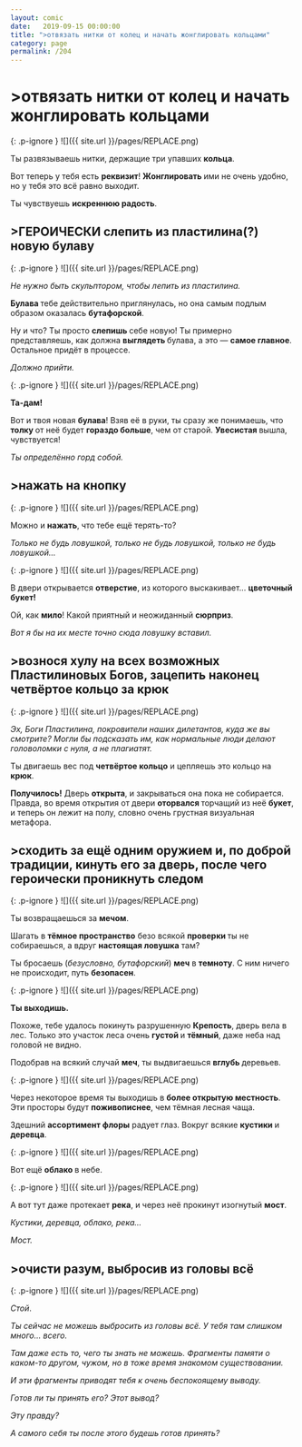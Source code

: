 ```yaml
---
layout: comic
date:   2019-09-15 00:00:00 
title: ">отвязать нитки от колец и начать жонглировать кольцами"
category: page
permalink: /204
---
```

# >отвязать нитки от колец и начать жонглировать кольцами

{: .p-ignore }
![]({{ site.url }}/pages/REPLACE.png)

Ты развязываешь нитки, держащие три упавших <strong>кольца</strong>.

Вот теперь у тебя есть <strong>реквизит</strong>! <strong>Жонглировать </strong>ими не очень удобно, но у тебя это всё равно выходит.

Ты чувствуешь <strong>искреннюю радость</strong>.

## >ГЕРОИЧЕСКИ слепить из пластилина(?) новую булаву

{: .p-ignore }
![]({{ site.url }}/pages/REPLACE.png)

<em>Не нужно быть скульптором, чтобы лепить из пластилина.</em>

<strong>Булава </strong>тебе действительно приглянулась, но она самым подлым образом оказалась <strong>бутафорской</strong>.

Ну и что? Ты просто <strong>слепишь </strong>себе новую! Ты примерно представляешь, как должна <strong>выглядеть </strong>булава, а это — <strong>самое главное</strong>. Остальное придёт в процессе. 

<em>Должно прийти.</em>

{: .p-ignore }
![]({{ site.url }}/pages/REPLACE.png)

<strong>Та-дам!</strong>

Вот и твоя новая <strong>булава</strong>! Взяв её в руки, ты сразу же понимаешь, что <strong>толку </strong>от неё будет <strong>гораздо больше</strong>, чем от старой. <strong>Увесистая </strong>вышла, чувствуется!

<em>Ты определённо горд собой.</em>

## >нажать на кнопку

{: .p-ignore }
![]({{ site.url }}/pages/REPLACE.png)

Можно и <strong>нажать</strong>, что тебе ещё терять-то?

<em>Только не будь ловушкой, только не будь ловушкой, только не будь ловушкой…</em>

{: .p-ignore }
![]({{ site.url }}/pages/REPLACE.png)

В двери открывается <strong>отверстие</strong>, из которого выскакивает… <strong>цветочный букет!</strong>

Ой, как <strong>мило</strong>! Какой приятный и неожиданный <strong>сюрприз</strong>. 

<em>Вот я бы на их месте точно сюда ловушку вставил.</em>

## >вознося хулу на всех возможных Пластилиновых Богов, зацепить наконец четвёртое кольцо за крюк

{: .p-ignore }
![]({{ site.url }}/pages/REPLACE.png)

<em>Эх, Боги Пластилина, покровители наших дилетантов, куда же вы смотрите? Могли бы подсказать им, как нормальные люди делают головоломки с нуля, а не плагиатят.</em>

Ты двигаешь вес под <strong>четвёртое кольцо</strong> и цепляешь это кольцо на <strong>крюк</strong>.

<strong>Получилось!</strong> Дверь <strong>открыта</strong>, и закрываться она пока не собирается. Правда, во время открытия от двери <strong>оторвался </strong>торчащий из неё <strong>букет</strong>, и теперь он лежит на полу, словно очень грустная визуальная метафора.

## >сходить за ещё одним оружием и, по доброй традиции, кинуть его за дверь, после чего героически проникнуть следом

{: .p-ignore }
![]({{ site.url }}/pages/REPLACE.png)

Ты возвращаешься за <strong>мечом</strong>.

Шагать в <strong>тёмное пространство</strong> безо всякой <strong>проверки </strong>ты не собираешься, а вдруг <strong>настоящая ловушка</strong> там?

Ты бросаешь (<em>безусловно, бутафорский</em>) <strong>меч</strong> в <strong>темноту</strong>. С ним ничего не происходит, путь <strong>безопасен</strong>.

{: .p-ignore }
![]({{ site.url }}/pages/REPLACE.png)

<strong>Ты выходишь.</strong>

Похоже, тебе удалось покинуть разрушенную <strong>Крепость</strong>, дверь вела в лес. Только это участок леса очень <strong>густой </strong>и <strong>тёмный</strong>, даже неба над головой не видно.

Подобрав на всякий случай <strong>меч</strong>, ты выдвигаешься <strong>вглубь </strong>деревьев.

{: .p-ignore }
![]({{ site.url }}/pages/REPLACE.png)

Через некоторое время ты выходишь в <strong>более открытую местность</strong>. Эти просторы будут <strong>поживописнее</strong>, чем тёмная лесная чаща.

Здешний <strong>ассортимент флоры</strong> радует глаз. Вокруг всякие <strong>кустики </strong>и <strong>деревца</strong>.

{: .p-ignore }
![]({{ site.url }}/pages/REPLACE.png)

Вот ещё <strong>облако </strong>в небе.

{: .p-ignore }
![]({{ site.url }}/pages/REPLACE.png)

А вот тут даже протекает <strong>река</strong>, и через неё прокинут изогнутый <strong>мост</strong>.

<em>Кустики, деревца, облако, река…</em>

<em>Мост.</em>

## >очисти разум, выбросив из головы всё

{: .p-ignore }
![]({{ site.url }}/pages/REPLACE.png)

<em>Стой</em>.

<em>Ты сейчас не можешь выбросить из головы всё. У тебя там слишком много… всего.</em>

<em>Там даже есть то, чего ты знать не можешь. Фрагменты памяти о каком-то другом, чужом, но в тоже время знакомом существовании.</em>

<em>И эти фрагменты приводят тебя к очень беспокоящему выводу.</em>

<em>Готов ли ты принять его? Этот вывод? </em>

<em>Эту правду?</em>

<em>А самого себя ты после этого будешь готов принять?</em>
